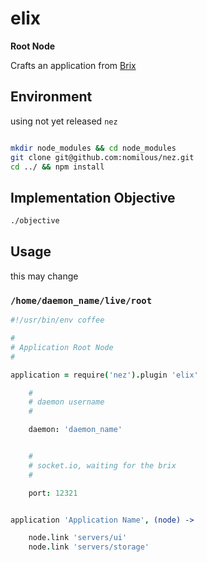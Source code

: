 elix
====

**Root Node**

Crafts an application from [Brix](https://github.com/nomilous/brix)


Environment
-----------

using not yet released `nez`

```bash

mkdir node_modules && cd node_modules
git clone git@github.com:nomilous/nez.git
cd ../ && npm install

```

Implementation Objective
------------------------

```bash
./objective
```

Usage
-----

this may change

### `/home/daemon_name/live/root`

```coffee
#!/usr/bin/env coffee

#
# Application Root Node
#

application = require('nez').plugin 'elix'

    #
    # daemon username
    # 

    daemon: 'daemon_name'


    #
    # socket.io, waiting for the brix
    #

    port: 12321


application 'Application Name', (node) ->

    node.link 'servers/ui'
    node.link 'servers/storage'
    

```
